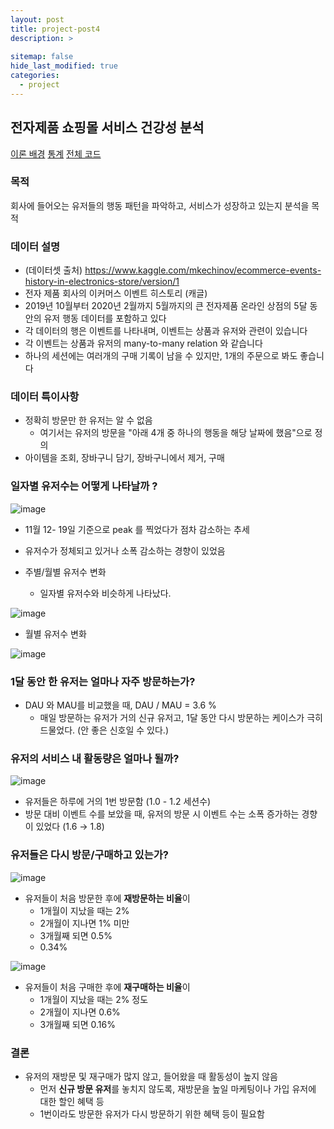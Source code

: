 ```yaml
---
layout: post
title: project-post4
description: >
  
sitemap: false
hide_last_modified: true
categories:
  - project
---
```


## 전자제품 쇼핑몰 서비스 건강성 분석

[이론 배경](https://parkgeonwo.github.io/analysis/analysis-method/2022-02-14-analysis-analysis-method-post1/)
[통계](https://parkgeonwo.github.io/analysis/statistics/2022-02-14-analysis-statistics-post1/)
[전체 코드](https://github.com/parkgeonwo/user_data_service_analysis)

### 목적 

회사에 들어오는 유저들의 행동 패턴을 파악하고, 서비스가 성장하고 있는지 분석을 목적

### 데이터 설명

- (데이터셋 출처) https://www.kaggle.com/mkechinov/ecommerce-events-history-in-electronics-store/version/1
- 전자 제품 회사의 이커머스 이벤트 히스토리 (캐글)
- 2019년 10월부터 2020년 2월까지 5월까지의 큰 전자제품 온라인 상점의 5달 동안의 유저 행동 데이터를 포함하고 있다
- 각 데이터의 행은 이벤트를 나타내며, 이벤트는 상품과 유저와 관련이 있습니다
- 각 이벤트는 상품과 유저의 many-to-many relation 와 같습니다
- 하나의 세션에는 여러개의 구매 기록이 남을 수 있지만, 1개의 주문으로 봐도 좋습니다 

### 데이터 특이사항

- 정확히 방문만 한 유저는 알 수 없음
   - 여기서는 유저의 방문을 "아래 4개 중 하나의 행동을 해당 날짜에 했음"으로 정의
- 아이템을 조회, 장바구니 담기, 장바구니에서 제거, 구매

### 일자별 유저수는 어떻게 나타날까 ?

![image](https://user-images.githubusercontent.com/87109907/154280147-0c570912-4e9b-4dc9-a0aa-417eff4bf6e0.png)

- 11월 12- 19일 기준으로 peak 를 찍었다가 점차 감소하는 추세
- 유저수가 정체되고 있거나 소폭 감소하는 경향이 있었음

- 주별/월별 유저수 변화
   - 일자별 유저수와 비슷하게 나타났다.

![image](https://user-images.githubusercontent.com/87109907/154281114-e6e4bfae-14d8-4d4a-beb2-5480a316a1ba.png)

- 월별 유저수 변화

![image](https://user-images.githubusercontent.com/87109907/154281397-b66c30ff-043b-40e6-af31-a48c07a3b1d9.png)

### 1달 동안 한 유저는 얼마나 자주 방문하는가? 

- DAU 와 MAU를 비교했을 때, DAU / MAU = 3.6 %
   - 매일 방문하는 유저가 거의 신규 유저고, 1달 동안 다시 방문하는 케이스가 극히 드물었다. (안 좋은 신호일 수 있다.)


### 유저의 서비스 내 활동량은 얼마나 될까?

![image](https://user-images.githubusercontent.com/87109907/154281521-41ec7848-faab-44c3-8b18-03fa5a8e0575.png)

- 유저들은 하루에 거의 1번 방문함 (1.0 - 1.2 세션수)
- 방문 대비 이벤트 수를 보았을 때, 유저의 방문 시 이벤트 수는 소폭 증가하는 경향이 있었다 (1.6 → 1.8)

### 유저들은 다시 방문/구매하고 있는가?

![image](https://user-images.githubusercontent.com/87109907/154281632-166054ac-d818-48f6-8207-8569829b6efd.png)

- 유저들이 처음 방문한 후에 <strong>재방문하는 비율</strong>이 
   - 1개월이 지났을 때는 2%
   - 2개월이 지나면 1% 미만
   - 3개월째 되면 0.5%
   - 0.34%

![image](https://user-images.githubusercontent.com/87109907/154281863-8c5b239f-efd2-40e1-83a3-49d661f691d1.png)

- 유저들이 처음 구매한 후에 <strong>재구매하는 비율</strong>이 
   - 1개월이 지났을 때는 2% 정도
   - 2개월이 지나면 0.6%
   - 3개월째 되면 0.16%


### 결론

- 유저의 재방문 및 재구매가 많지 않고, 들어왔을 때 활동성이 높지 않음
   - 먼저 <strong>신규 방문 유저</strong>를 놓치지 않도록, 재방문을 높일 마케팅이나 가입 유저에 대한 할인 혜택 등 
   - 1번이라도 방문한 유저가 다시 방문하기 위한 혜택 등이 필요함





